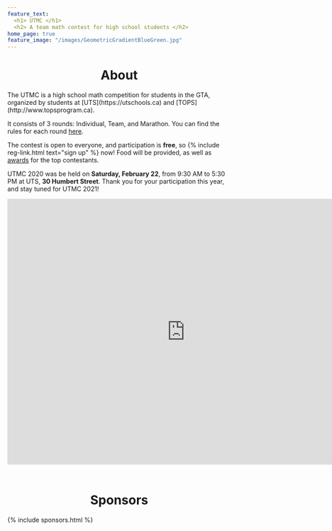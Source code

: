 ```yaml
---
feature_text:
  <h1> UTMC </h1>
  <h2> A team math contest for high school students </h2>
home_page: true
feature_image: "/images/GeometricGradientBlueGreen.jpg"
---
```


<h1 align="center" id="about">About</h1>
The UTMC is a high school math competition for students in the GTA, organized by students at
[UTS](https://utschools.ca) and [TOPS](http://www.topsprogram.ca).

It consists of 3 rounds: Individual, Team, and Marathon. You can find the rules for
each round [here](/format/).

The contest is open to everyone, and participation is **free**, so
{% include reg-link.html text="sign up" %} now! Food will be provided, as well as [awards](/awards/) for the top contestants.

UTMC 2020 was be held on **Saturday, February 22**, from 9:30 AM to 5:30 PM at UTS,
**30 Humbert Street**. Thank you for your participation this year, and stay tuned for UTMC 2021!

<div class="map">
<iframe src="https://www.google.com/maps/embed?pb=!1m18!1m12!1m3!1d2887.1037295266788!2d-79.4232134842772!3d43.64601016091323!2m3!1f0!2f0!3f0!3m2!1i1024!2i768!4f13.1!3m3!1m2!1s0x882b34fe8ca8c9c1%3A0x489e6344e7120e99!2s30%20Humbert%20St%2C%20Toronto%2C%20ON%20M6J%203A9!5e0!3m2!1sen!2sca!4v1576197784167!5m2!1sen!2sca" width="800" height="600" frameborder="0" style="border:0;" allowfullscreen=""></iframe>
</div>

<h1 align="center" style="padding-top: 1.5rem;">Sponsors</h1>
{% include sponsors.html %}
